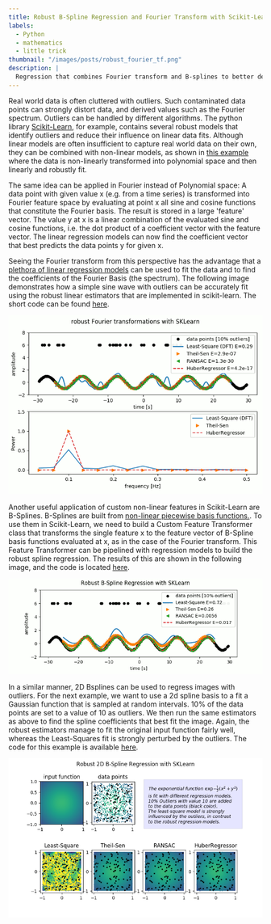 ```yaml
---
title: Robust B-Spline Regression and Fourier Transform with Scikit-Learn
labels:
  - Python
  - mathematics
  - little trick
thumbnail: "/images/posts/robust_fourier_tf.png"
description: |
  Regression that combines Fourier transform and B-splines to better deal with outliers.
---
```


Real world data is often cluttered with outliers.
Such contaminated data points can strongly distort data, and derived values such as the Fourier spectrum.
Outliers can be handled by different algorithms.
The python library <a href="http://scikit-learn.org/stable/">Scikit-Learn</a>, for example, contains several robust models that identify outliers and reduce their influence on linear data fits.
Although linear models are often insufficient to capture real world data on their own, they can be combined with non-linear models, as shown in <a href="http://scikit-learn.org/stable/auto_examples/linear_model/plot_robust_fit.html">this example</a> where the data is non-linearly transformed into polynomial space and then linearly and robustly fit.

The same idea can be applied in Fourier instead of Polynomial space:
A data point with given value x (e.g. from a time series) is transformed into Fourier feature space by evaluating at point x all sine and cosine functions that constitute the Fourier basis.
The result is stored in a large 'feature' vector.
The value y at x is a linear combination of the evaluated sine and cosine functions, i.e. the dot product of a coefficient vector with the feature vector.
The linear regression models can now find the coefficient vector that best predicts the data points y for given x.

Seeing the Fourier transform from this perspective has the advantage that a <a href="http://scikit-learn.org/stable/modules/linear_model.html">plethora of linear regression models</a> can be used to fit the data and to find the coefficients of the Fourier Basis (the spectrum).
The following image demonstrates how a simple sine wave with outliers can be accurately fit using the robust linear estimators that are implemented in scikit-learn.
The short code can be found <a href="https://gist.github.com/MMesch/a0d1bd94283bea951523f174bc59289c" target="_blank">here</a>.

<img src="/images/posts/robust_fourier_tf.png"/>

Another useful application of custom non-linear features in Scikit-Learn are B-Splines.
B-Splines are built from <a href="http://web.mit.edu/hyperbook/Patrikalakis-Maekawa-Cho/node17.html">non-linear piecewise basis functions.</a>.
To use them in Scikit-Learn, we need to build a Custom Feature Transformer class that transforms the single feature x to the feature vector of B-Spline basis functions evaluated at x, as in the case of the Fourier transform.
This Feature Transformer can be pipelined with regression models to build the robust spline regression.
The results of this are shown in the following image, and the code is located <a href="https://gist.github.com/MMesch/35d7833a3daa4a9e8ca9c6953cbe21d4" target="_blank">here</a>.

<img src="/images/posts/robust_splines.png"/>

In a similar manner, 2D Bsplines can be used to regress images with outliers.
For the next example, we want to use a 2d spline basis to a fit a Gaussian function that is sampled at random intervals.
10% of the data points are set to a value of 10 as outliers.
We then run the same estimators as above to find the spline coefficients that best fit the image.
Again, the robust estimators manage to fit the original input function fairly well, whereas the Least-Squares fit is strongly perturbed by the outliers.
The code for this example is available <a href="https://gist.github.com/MMesch/75091113412ff931a611552c64319185" target="_blank">here</a>.

<img src="/images/posts/Robust2DRegression.png"/>
